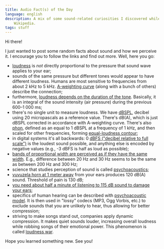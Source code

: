 ```yaml
---
title: Audio Fact(s) of the Day
language: english
description: A mix of some sound-related curiosities I discovered while reading
    Wikipedia.
tags: stuff
---
```


Hi there!

I just wanted to post some random facts about sound and how we perceive it. I
encourage you to follow the links and find out more. Well, here you go:

* [loudness][loudness] is *not* directly proportional to the pressure that
  sound wave applies to your ear;
* sounds of the same pressure but different tones would appear to have
  different loudness. Humans are most sensitive to frequencies from about 2 kHz
  to 5 kHz. [A-weighting curve][a-weighting] (along with a bunch of others)
  describe the connection;
* furthermore, [loudness depends on the duration of the
  tone][loudness-integral]. Basically, it is an integral of the sound intensity
  (air pressure) during the previous 600–1 000 ms;
* there's no single unit to measure loudness. We have
  [dBSPL][decibel-acoustics], decibel using 20 micropascals as a reference
  value. There's dB(A), which is just dBSPL corrected in accordance with
  A-weighting curve. There's also [phon][phon], defined as an equal to 1 dBSPL
  at a frequency of 1 kHz, and then scaled for other frequencies, forming
  [equal-loudness contour][equal-loudness-contour];
* in digital systems it's all backwards: 0 [dBFS ("decibel relative to full
  scale")][dbfs] is the loudest sound possible, and anything else is encoded by
  negative values (e.g., -3 dBFS is half as loud as possible);
* [bands of proportional width are perceived as if they have the same
  width][pink-noise]. E.g., difference between 20 Hz and 30 Hz seems to be the
  same as between 200 Hz and 300 Hz;
* science that studies perception of sound is called
  [psychoacoustics][psychoacoustics];
* [vuvuzela horn at 1 meter away][sound-pressure-levels-examples] from your
  ears produces 120 dB(A) sound. Threshold of pain is 130 dB;
* [you need about half a minute of listening to 115 dB sound to damage your
  ears][deafness];
* specifics of human hearing can be described with [psychoacoustic
  model][psychoacoustic-model]. It is then used in "lossy" codecs (MP3, Ogg
  Vorbis, etc.) to exclude sounds that you are unlikely to hear, thus allowing
  for better compression;
* striving to make songs stand out, companies apply dynamic compression. It
  makes quiet sounds louder, increasing overall loudness while robbing songs of
  their emotional power. This phenomenon is called [loudness
  war][loudness-war].

Hope you learned something new. See you!

[loudness]: https://en.wikipedia.org/wiki/Loudness
[loudness-integral]: https://en.wikipedia.org/wiki/Loudness#Explanation
[a-weighting]: https://en.wikipedia.org/wiki/A-weighting
[sound-pressure-levels-examples]: https://en.wikipedia.org/wiki/Sound_pressure_level#Examples_of_sound_pressure_and_sound_pressure_levels
[decibel-acoustics]: https://en.wikipedia.org/wiki/Decibel#Acoustics_2
[phon]: https://en.wikipedia.org/wiki/Phon
[equal-loudness-contour]: https://en.wikipedia.org/wiki/Equal-loudness_contour
[psychoacoustics]: https://en.wikipedia.org/wiki/Psychoacoustics
[psychoacoustic-model]: https://en.wikipedia.org/wiki/Psychoacoustics#Software
[deafness]: https://en.wikipedia.org/wiki/Hearing_damage
[pink-noise]: https://en.wikipedia.org/wiki/Colors_of_noise#Pink_noise
[dbfs]: https://en.wikipedia.org/wiki/DBFS
[loudness-war]: https://en.wikipedia.org/wiki/Loudness_war
